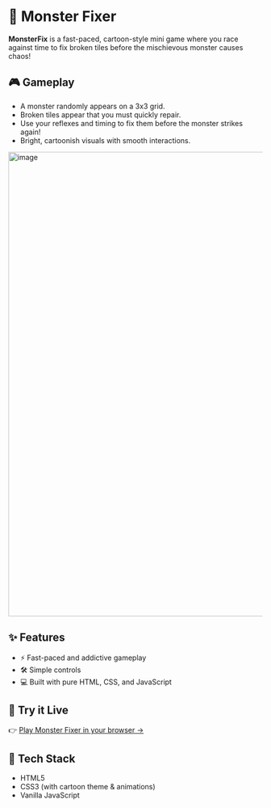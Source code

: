 # 🧰 Monster Fixer

**MonsterFix** is a fast-paced, cartoon-style mini game where you race against time to fix broken tiles before the mischievous monster causes chaos!

## 🎮 Gameplay

- A monster randomly appears on a 3x3 grid.
- Broken tiles appear that you must quickly repair.
- Use your reflexes and timing to fix them before the monster strikes again!
- Bright, cartoonish visuals with smooth interactions.

<img width="1920" height="919" alt="image" src="https://github.com/user-attachments/assets/0a56110c-f844-44e8-85d3-de28e06f539d" />

## ✨ Features

- ⚡ Fast-paced and addictive gameplay
- 🛠️ Simple controls
- 💻 Built with pure HTML, CSS, and JavaScript

## 🚀 Try it Live

👉 [Play Monster Fixer in your browser →](https://r1derpush.github.io/monster-fixer/)

## 🧪 Tech Stack

- HTML5
- CSS3 (with cartoon theme & animations)
- Vanilla JavaScript

